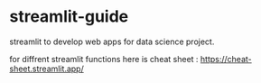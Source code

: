 # streamlit-guide

streamlit to develop web apps for data science project.

for diffrent streamlit functions here is cheat sheet : https://cheat-sheet.streamlit.app/

